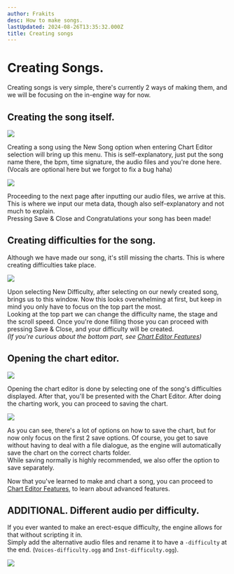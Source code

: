```yaml
---
author: Frakits
desc: How to make songs.
lastUpdated: 2024-08-26T13:35:32.000Z
title: Creating songs
---
```

# Creating Songs.

Creating songs is very simple, there's currently 2 ways of making them, and we will be focusing on the in-engine way for now.

## <h2 id="creating-the-song-itself">Creating the song itself.</h2>

<img src="./index.png"/>

Creating a song using the New Song option when entering Chart Editor selection will bring up this menu. This is self-explanatory, just put the song name there, the bpm, time signature, the audio files and you're done here.
(Vocals are optional here but we forgot to fix a bug haha)

<img src="./index-1.png"/>

Proceeding to the next page after inputting our audio files, we arrive at this. This is where we input our meta data, though also self-explanatory and not much to explain. <br>
Pressing Save & Close and Congratulations your song has been made!

## <h2 id="creating-difficulties-for-the-song">Creating difficulties for the song.</h2>

Although we have made our song, it's still missing the charts. This is where creating difficulties take place.

<img src="./index-2.png"/>

Upon selecting New Difficulty, after selecting on our newly created song, brings us to this window. Now this looks overwhelming at first, but keep in mind you only have to focus on the top part the most. <br> Looking at the top part we can change the difficulty name, the stage and the scroll speed. Once you're done filling those you can proceed with pressing Save & Close, and your difficulty will be created. <br> *(If you're curious about the bottom part, see <a href="./editor-features.md">Chart Editor Features</a>)*

## <h2 id="opening-the-chart-editor">Opening the chart editor.</h2>

<img src="./index-3.png"/>

Opening the chart editor is done by selecting one of the song's difficulties displayed. After that, you'll be presented with the Chart Editor. After doing the charting work, you can proceed to saving the chart.

<img src="./index-4.png"/>

As you can see, there's a lot of options on how to save the chart, but for now only focus on the first 2 save options. Of course, you get to save without having to deal with a file dialogue, as the engine will automatically save the chart on the correct charts folder. <br> While saving normally is highly recommended, we also offer the option to save separately.

Now that you've learned to make and chart a song, you can proceed to <a href="./editor-features.md">Chart Editor Features</a>, to learn about advanced features.

## <h2 id="additional-different-audio-per-difficulty" sidebar="Difficulty Specific Vocals">ADDITIONAL. Different audio per difficulty.</h2>

If you ever wanted to make an erect-esque difficulty, the engine allows for that without scripting it in. <br> Simply add the alternative audio files and rename it to have a ``-difficulty`` at the end. (``Voices-difficulty.ogg`` and ``Inst-difficulty.ogg``).

<img src="./index-5.png"/>